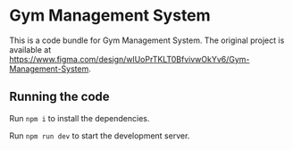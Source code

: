 
  # Gym Management System

  This is a code bundle for Gym Management System. The original project is available at https://www.figma.com/design/wlUoPrTKLT0BfvivwOkYv6/Gym-Management-System.

  ## Running the code

  Run `npm i` to install the dependencies.

  Run `npm run dev` to start the development server.
  